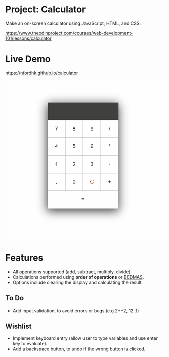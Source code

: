 # Project: Calculator 
Make an on-screen calculator using JavaScript, HTML, and CSS.

https://www.theodinproject.com/courses/web-development-101/lessons/calculator

# Live Demo
https://nfordhk.github.io/calculator

![Live Demo](images/calculator-demo.gif)

# Features
* All operations supported (add, subtract, multiply, divide).
* Calculations performed using __order of operations__ or [BEDMAS](https://en.wikipedia.org/wiki/Order_of_operations#Mnemonics).
* Options include clearing the display and calculating the result.

## To Do
* Add input validation, to avoid errors or bugs (e.g 2++2, 12..1)

## Wishlist
* Implement keyboard entry (allow user to type variables and use enter key to evaluate).
* Add a backspace button, to undo if the wrong button is clicked.
